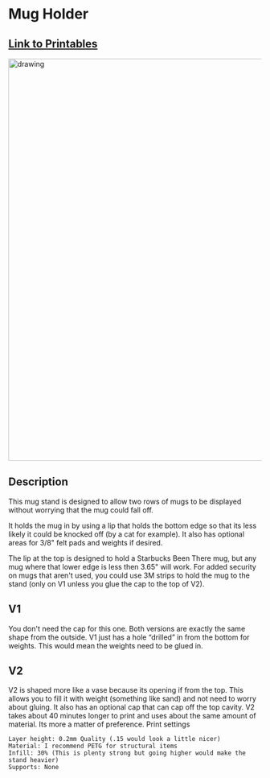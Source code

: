 # Mug Holder
## [Link to Printables](https://www.printables.com/model/220642-mug-holder-stand-shelf-for-displaying-starbucks-or)
<img src="https://media.printables.com/media/prints/220642/images/2032062_4101ec38-03db-4e59-90e0-ffca70e89937/thumbs/cover/640x480/jpeg/img_13401.webp" alt="drawing" width="800"/>

## Description
This mug stand is designed to allow two rows of mugs to be displayed without worrying that the mug could fall off.

It holds the mug in by using a lip that holds the bottom edge so that its less likely it could be knocked off (by a cat for example). It also has optional areas for 3/8" felt pads and weights if desired. 

The lip at the top is designed to hold a Starbucks Been There mug, but any mug where that lower edge is less then 3.65" will work. For added security on mugs that aren't used, you could use 3M strips to hold the mug to the stand (only on V1 unless you glue the cap to the top of V2).

## V1

You don't need the cap for this one. Both versions are exactly the same shape from the outside. V1 just has a hole “drilled” in from the bottom for weights. This would mean the weights need to be glued in.

## V2

V2 is shaped more like a vase because its opening if from the top. This allows you to fill it with weight (something like sand) and not need to worry about gluing. It also has an optional cap that can cap off the top cavity. V2 takes about 40 minutes longer to print and uses about the same amount of material. Its more a matter of preference.
Print settings

    Layer height: 0.2mm Quality (.15 would look a little nicer)
    Material: I recommend PETG for structural items
    Infill: 30% (This is plenty strong but going higher would make the stand heavier)
    Supports: None



